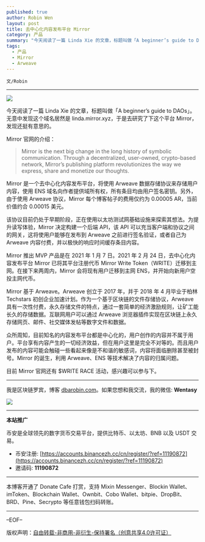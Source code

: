 ```yaml
---
published: true
author: Robin Wen
layout: post
title: 去中心化内容发布平台 Mirror
category: 产品
summary: "今天阅读了一篇 Linda Xie 的文章，标题叫做「A beginner’s guide to DAOs」。无意中发现这个域名居然是 linda.mirror.xyz，于是去研究了下这个平台 Mirror，发现还挺有意思的。Mirror 是一个去中心化内容发布平台，将使用 Arweave 数据存储协议来存储用户内容，使用 ENS 域名向作者提供域所有权，所有条目均由用户签名密钥。另外，由于使用 Arweave 协议，Mirror 每个博客帖子的费用仅约为 0.00005 AR，当前价值约合 0.00015 美元。目前 Mirror 官网还有 $WRITE RACE 活动，感兴趣可以参与下。"
tags:
  - 产品
  - Mirror
  - Arweave
---
```


`文/Robin`

***

![](https://cdn.dbarobin.com/ppznijx.png)

今天阅读了一篇 Linda Xie 的文章，标题叫做「A beginner’s guide to DAOs」。无意中发现这个域名居然是 linda.mirror.xyz，于是去研究了下这个平台 Mirror，发现还挺有意思的。

Mirror 官网的介绍：

> Mirror is the next big change in the long history of symbolic communication. Through a decentralized, user-owned, crypto-based network, Mirror’s publishing platform revolutionizes the way we express, share and monetize our thoughts.

Mirror 是一个去中心化内容发布平台，将使用 Arweave 数据存储协议来存储用户内容，使用 ENS 域名向作者提供域所有权，所有条目均由用户签名密钥。另外，由于使用 Arweave 协议，Mirror 每个博客帖子的费用仅约为 0.00005 AR，当前价值约合 0.00015 美元。

该协议目前仍处于早期阶段，正在使用以太坊测试网基础设施来探索其想法。为提升读写体验，Mirror 决定构建一个后端 API，该 API 可以充当客户端和协议之间的网关，这将使用户能够在发布到 Arweave 之前进行签名验证，或者自己为 Arweave 内容付费，并以极快的响应时间缓存条目内容。

Mirror 推出 MVP 产品是在 2021 年 1 月 7 日。2021 年 2 月 24 日，去中心化内容发布平台 Mirror 已将其平台注册代币 Mirror Write Token（WRITE）迁移到主网。在接下来两周内，Mirror 会将现有用户迁移到主网 ENS，并开始向新用户空投主网代币。

Mirror 基于 Arweave。Arweave 创立于 2017 年，并于 2018 年 4 月毕业于柏林 Techstars 初创企业加速计划。作为一个基于区块链的文件存储协议，Arweave 具有一次性付费，永久存储文件的特点，通过一套简单的经济激励规则，让矿工能长久的存储数据。互联网用户可以通过 Arweave 浏览器插件实现在区块链上永久存储网页、邮件、社交媒体发帖等数字文件和数据。

众所周知，目前知名的内容发布平台都是中心化的，用户创作的内容并不属于用户。平台享有内容产生的一切经济效益，但在用户这里是完全不对等的。而且用户发布的内容可能会触碰一些看起来像是不和谐的敏感词，内容将面临删除甚至被封号。Mirror 的诞生，利用 Arweave、ENS 等技术解决了内容的归属问题。

目前 Mirror 官网还有 $WRITE RACE 活动，感兴趣可以参与下。

***

我是区块链罗宾，博客 [dbarobin.com](https://dbarobin.com/)。如果您想和我交流，我的微信: **Wentasy**

![](https://cdn.dbarobin.com/v4yywe2.png)

***

**本站推广**

币安是全球领先的数字货币交易平台，提供比特币、以太坊、BNB 以及 USDT 交易。

* 币安注册: [https://accounts.binancezh.cc/cn/register/?ref=11190872](https://accounts.binancezh.cc/cn/register/?ref=11190872)
* 邀请码: **11190872**

***

本博客开通了 Donate Cafe 打赏，支持 Mixin Messenger、Blockin Wallet、imToken、Blockchain Wallet、Ownbit、Cobo Wallet、bitpie、DropBit、BRD、Pine、Secrypto 等任意钱包扫码转账。

<center>
    <div class="--donate-button"
         data-button-id="f8b9df0d-af9a-460d-8258-d3f435445075"
    ></div>
</center>

***

–EOF–

版权声明：[自由转载-非商用-非衍生-保持署名（创意共享4.0许可证）](http://creativecommons.org/licenses/by-nc-nd/4.0/deed.zh)